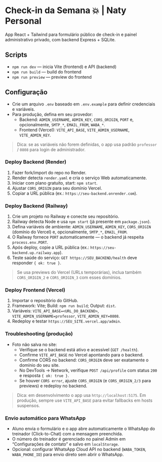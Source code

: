 # Check-in da Semana 💥 | Naty Personal

App React + Tailwind para formulário público de check-in e painel administrativo privado, com backend Express + SQLite.

## Scripts

- `npm run dev` — inicia Vite (frontend) e API (backend)
- `npm run build` — build do frontend
- `npm run preview` — preview do frontend

## Configuração

- Crie um arquivo `.env` baseado em `.env.example` para definir credenciais e variáveis.
- Para produção, defina em seu provedor:
  - Backend: `ADMIN_USERNAME`, `ADMIN_KEY`, `CORS_ORIGIN`, `PORT` e, opcionalmente, `SMTP_*`, `EMAIL_FROM`, `WABA_*`.
  - Frontend (Vercel): `VITE_API_BASE`, `VITE_ADMIN_USERNAME`, `VITE_ADMIN_KEY`.

> Dica: se as variáveis não forem definidas, o app usa padrão `professor` / `0808` para login de administrador.

### Deploy Backend (Render)

1. Fazer fork/import do repo no Render.
2. Render detecta `render.yaml` e cria o serviço Web automaticamente.
3. Iniciar com plano gratuito, start: `npm start`.
4. Ajustar `CORS_ORIGIN` para seu domínio Vercel.
5. Copiar a URL pública (ex.: `https://seu-backend.onrender.com`).

### Deploy Backend (Railway)

1. Crie um projeto no Railway e conecte seu repositório.
2. Railway detecta Node e usa `npm start` (já presente em `package.json`).
3. Defina variáveis de ambiente: `ADMIN_USERNAME`, `ADMIN_KEY`, `CORS_ORIGIN` (domínio do Vercel) e, opcionalmente, `SMTP_*`, `EMAIL_FROM`.
4. O Railway fornece `PORT` automaticamente — o backend já respeita `process.env.PORT`.
5. Após deploy, copie a URL pública (ex.: `https://seu-backend.up.railway.app`).
6. Teste saúde do serviço: `GET https://SEU_BACKEND/health` deve responder `{ ok: true }`.

> Se usa previews do Vercel (URLs temporárias), inclua também `CORS_ORIGIN_2` e `CORS_ORIGIN_3` com esses domínios.

### Deploy Frontend (Vercel)

1. Importar o repositório do GitHub.
2. Framework: Vite; Build: `npm run build`; Output: `dist`.
3. Variáveis: `VITE_API_BASE=<URL_DO_BACKEND>`, `VITE_ADMIN_USERNAME=professor`, `VITE_ADMIN_KEY=0808`.
4. Redeploy e testar `https://SEU_SITE.vercel.app/admin`.

### Troubleshooting (produção)

- Foto não salva no site:
  - Verifique se o backend está ativo e acessível (`GET /health`).
  - Confirme `VITE_API_BASE` no Vercel apontando para o backend.
  - Confirme CORS no backend: `CORS_ORIGIN` deve ser exatamente o domínio do seu site.
  - No DevTools → Network, verifique `POST /api/profile` com status `200` e resposta `{ ok: true }`.
  - Se houver `CORS error`, ajuste `CORS_ORIGIN` (e `CORS_ORIGIN_2/3` para previews) e redeploy no backend.

> Dica: em desenvolvimento o app usa `http://localhost:5175`. Em produção, sempre use `VITE_API_BASE` para evitar fallbacks em hosts suspensos.

### Envio automático para WhatsApp

- Aluno envia o formulário e o app abre automaticamente o WhatsApp do treinador (Click-to-Chat) com a mensagem preenchida.
- O número do treinador é gerenciado no painel Admin em “Configurações de contato” e salvo em `localStorage`.
- Opcional: configurar WhatsApp Cloud API no backend (`WABA_TOKEN`, `WABA_PHONE_ID`) para envio direto sem abrir o WhatsApp.

